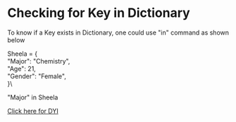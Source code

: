 # Checking for Key in Dictionary

To know if a Key exists in Dictionary, one could use "in" command as shown below

Sheela = {\
"Major": "Chemistry",\
"Age": 21,\
"Gender": "Female",\
}\

"Major" in Sheela


[Click here for DYI](https://colab.research.google.com/github/pythoncoder100/practice/blob/master/Checking_for_Key_in_Dictionary.ipynb)

